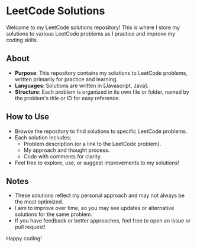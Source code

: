# LeetCode Solutions

Welcome to my LeetCode solutions repository! This is where I store my solutions to various LeetCode problems as I practice and improve my coding skills.

## About

- **Purpose**: This repository contains my solutions to LeetCode problems, written primarily for practice and learning.
- **Languages**: Solutions are written in [Javascript, Java].
- **Structure**: Each problem is organized in its own file or folder, named by the problem's title or ID for easy reference.

## How to Use

- Browse the repository to find solutions to specific LeetCode problems.
- Each solution includes:
  - Problem description (or a link to the LeetCode problem).
  - My approach and thought process.
  - Code with comments for clarity.
- Feel free to explore, use, or suggest improvements to my solutions!

## Notes

- These solutions reflect my personal approach and may not always be the most optimized.
- I aim to improve over time, so you may see updates or alternative solutions for the same problem.
- If you have feedback or better approaches, feel free to open an issue or pull request!

Happy coding!
